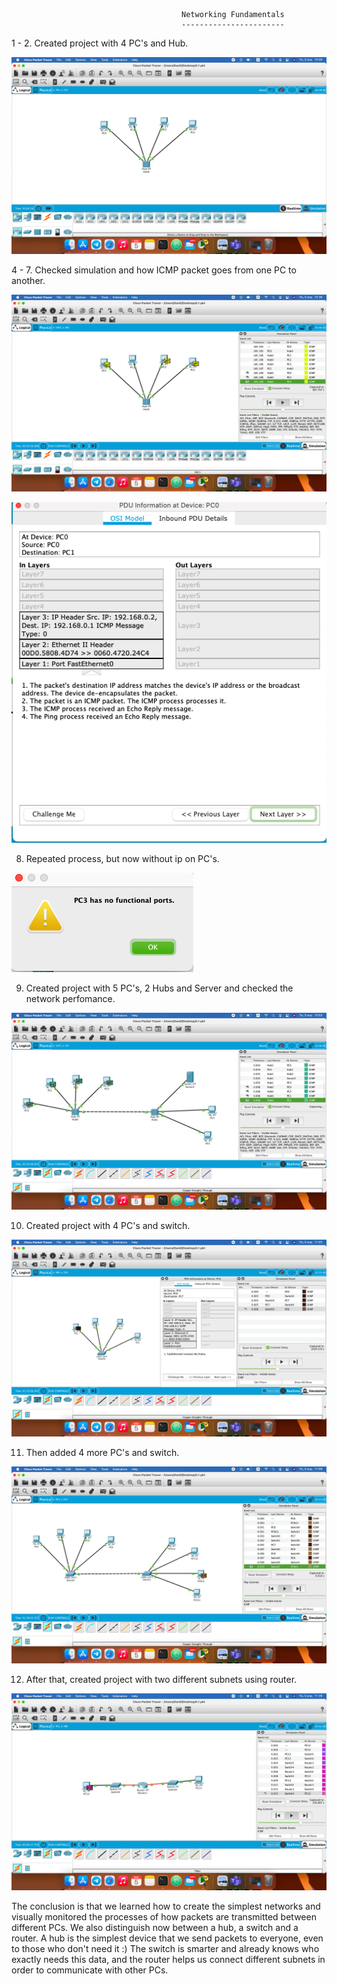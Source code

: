                                           Networking Fundamentals
                                          -----------------------

1 - 2. Created project with 4 PC's and Hub.


![alt text](img/1.png)

4 - 7. Checked simulation and how ICMP packet goes from one PC to another.


![alt text](img/2.png)

![alt text](img/3.png)

8. Repeated process, but now without ip on PC's.

![alt text](img/4.png)

9. Created project with 5 PC's, 2 Hubs and Server and checked the network perfomance.

![alt text](img/5.png)

10. Created project with 4 PC's and switch.

![alt text](img/6.png)

11. Then added 4 more PC's and switch.

![alt text](img/7.png)

12. After that, created project with two different subnets using router.

![alt text](img/8.png)



The conclusion is that we learned how to create the simplest networks and visually monitored the processes of how packets are transmitted between different PCs.  We also distinguish now between a hub, a switch and a router.  A hub is the simplest device that we send packets to everyone, even to those who don't need it :)  The switch is smarter and already knows who exactly needs this data, and the router helps us connect different subnets in order to communicate with other PCs.
